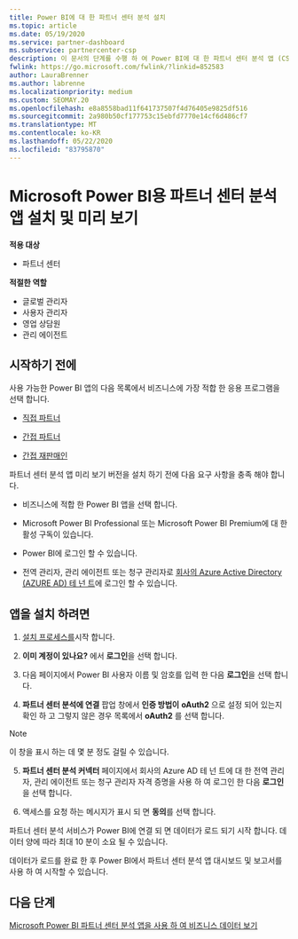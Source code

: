 ```yaml
---
title: Power BI에 대 한 파트너 센터 분석 설치
ms.topic: article
ms.date: 05/19/2020
ms.service: partner-dashboard
ms.subservice: partnercenter-csp
description: 이 문서의 단계를 수행 하 여 Power BI에 대 한 파트너 센터 분석 앱 (CSP의 직접 파트너)을 설치 하 고 미리 봅니다.
fwlink: https://go.microsoft.com/fwlink/?linkid=852583
author: LauraBrenner
ms.author: labrenne
ms.localizationpriority: medium
ms.custom: SEOMAY.20
ms.openlocfilehash: e8a8558bad11f641737507f4d76405e9825df516
ms.sourcegitcommit: 2a980b50cf177753c15ebfd7770e14cf6d486cf7
ms.translationtype: MT
ms.contentlocale: ko-KR
ms.lasthandoff: 05/22/2020
ms.locfileid: "83795870"
---
```

# <a name="install-and-preview-the-partner-center-analytics-app-for-microsoft-power-bi"></a>Microsoft Power BI용 파트너 센터 분석 앱 설치 및 미리 보기

**적용 대상**

- 파트너 센터

**적절한 역할**
-   글로벌 관리자
-   사용자 관리자
-   영업 상담원
-   관리 에이전트

## <a name="before-you-begin"></a>시작하기 전에

사용 가능한 Power BI 앱의 다음 목록에서 비즈니스에 가장 적합 한 응용 프로그램을 선택 합니다.
- [직접 파트너](https://app.powerbi.com/groups/me/getdata/services/direct-providers-partner-analytics)

- [간접 파트너](https://app.powerbi.com/groups/me/getdata/services/indirect-providers-partner-analytics)

- [간접 재판매인](https://app.powerbi.com/groups/me/getdata/services/indirect-seller-partner-analytics)

파트너 센터 분석 앱 미리 보기 버전을 설치 하기 전에 다음 요구 사항을 충족 해야 합니다.

- 비즈니스에 적합 한 Power BI 앱을 선택 합니다.

- Microsoft Power BI Professional 또는 Microsoft Power BI Premium에 대 한 활성 구독이 있습니다.

- Power BI에 로그인 할 수 있습니다.

- 전역 관리자, 관리 에이전트 또는 청구 관리자로 [회사의 Azure Active Directory (AZURE AD) 테 넌 트](azure-active-directory-tenants-and-partner-center.md)에 로그인 할 수 있습니다.

## <a name="to-install-the-app"></a>앱을 설치 하려면

1. [설치 프로세스를](https://app.powerbi.com/getdata/services/partneranalytics?cpcode=PartnerCenterAnalytics&getDataForceConnect=true&alwaysPromptForContentProviderCreds=true)시작 합니다.

2. **이미 계정이 있나요?** 에서 **로그인**을 선택 합니다. 

3. 다음 페이지에서 Power BI 사용자 이름 및 암호를 입력 한 다음 **로그인**을 선택 합니다. 

4. **파트너 센터 분석에 연결** 팝업 창에서 **인증 방법이** **oAuth2** 으로 설정 되어 있는지 확인 하 고 그렇지 않은 경우 목록에서 **oAuth2** 를 선택 합니다. 

> [!NOTE]  
>  이 창을 표시 하는 데 몇 분 정도 걸릴 수 있습니다.

5. **파트너 센터 분석 커넥터** 페이지에서 회사의 Azure AD 테 넌 트에 대 한 전역 관리자, 관리 에이전트 또는 청구 관리자 자격 증명을 사용 하 여 로그인 한 다음 **로그인**을 선택 합니다.
 
6. 액세스를 요청 하는 메시지가 표시 되 면 **동의**를 선택 합니다. 

파트너 센터 분석 서비스가 Power BI에 연결 되 면 데이터가 로드 되기 시작 합니다. 데이터 양에 따라 최대 10 분이 소요 될 수 있습니다. 

데이터가 로드를 완료 한 후 Power BI에서 파트너 센터 분석 앱 대시보드 및 보고서를 사용 하 여 시작할 수 있습니다.

## <a name="next-steps"></a>다음 단계

[Microsoft Power BI 파트너 센터 분석 앱을 사용 하 여 비즈니스 데이터 보기](power-bi-app-for-direct-partners-use.md)
